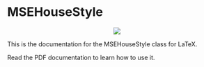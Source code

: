 # MSEHouseStyle

<p align="center">
<img src="https://user-images.githubusercontent.com/26636053/158441394-df9cb6c5-13db-454f-a5a2-ed066343ffa1.png">
</p>

This is the documentation for the MSEHouseStyle class for LaTeX.

Read the PDF documentation to learn how to use it.
